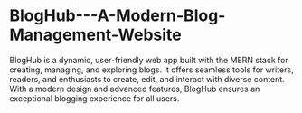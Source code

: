# BlogHub---A-Modern-Blog-Management-Website
BlogHub is a dynamic, user-friendly web app built with the MERN stack for creating, managing, and exploring blogs. It offers seamless tools for writers, readers, and enthusiasts to create, edit, and interact with diverse content. With a modern design and advanced features, BlogHub ensures an exceptional blogging experience for all users.
